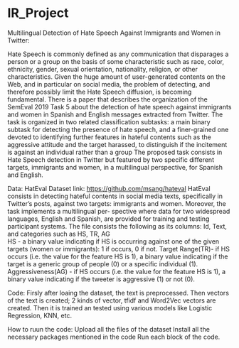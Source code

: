 # IR_Project
Multilingual Detection of Hate Speech Against Immigrants and Women in Twitter:

Hate Speech is commonly defined as any communication that disparages a person or a group on the basis of some characteristic such as race, color, ethnicity, gender, sexual orientation, nationality, religion, or other characteristics. Given the huge amount of user-generated contents on the Web, and in particular on social media, the problem of detecting, and therefore possibly limit the Hate Speech diffusion, is becoming fundamental.
There is a paper that describes the organization of the SemEval 2019 Task 5 about the detection of hate speech against immigrants and women in Spanish and English messages extracted from Twitter. The task is organized in two related classification subtasks: a main binary subtask for detecting the presence of hate speech, and a finer-grained one devoted to identifying further features in hateful contents such as the aggressive attitude and the target harassed, to distinguish if the incitement is against an individual rather than a group
The proposed task consists in Hate Speech detection in Twitter but featured by two specific different targets, immigrants and women, in a multilingual perspective, for Spanish and English.

Data:
HatEval Dataset link: https://github.com/msang/hateval
HatEval consists in detecting hateful contents in social media texts, specifically in Twitter’s posts, against two targets: immigrants and women. Moreover, the task implements a multilingual per- spective where data for two widespread languages, English and Spanish, are provided for training and testing participant systems.
The file consists the following as its columns:
Id, Text, and categories such as HS, TR, AG  
HS - a binary value indicating if HS is occurring against one of the given targets (women or immigrants): 1 if occurs, 0 if not.
Target Range(TR)- if HS occurs (i.e. the value for the feature HS is 1), a binary value indicating if the target is a generic group of people (0) or a specific individual (1).
Aggressiveness(AG) - if HS occurs (i.e. the value for the feature HS is 1), a binary value indicating if the tweeter is aggressive (1) or not (0).

Code:
Firsly after loaing the dataset, the text is preprocessed.
Then vectors of the text is created; 2 kinds of vector, tfidf and Word2Vec vectors are created.
Then it is trained an tested using various models like Logistic Regression, KNN, etc.

How to ruun the code:
Upload all the files of the dataset
Install all the necessary packages mentioned in the code
Run each block of the code.


